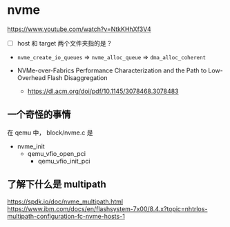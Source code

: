 # nvme
https://www.youtube.com/watch?v=NtkKHhXf3V4

- [ ] host 和 target 两个文件夹指的是 ?

- `nvme_create_io_queues` => `nvme_alloc_queue` => `dma_alloc_coherent`

- NVMe-over-Fabrics Performance Characterization and the Path to Low-Overhead Flash Disaggregation
  - https://dl.acm.org/doi/pdf/10.1145/3078468.3078483


## 一个奇怪的事情

在 qemu 中， block/nvme.c 是
- nvme_init
  - qemu_vfio_open_pci
    - qemu_vfio_init_pci

## 了解下什么是 multipath
https://spdk.io/doc/nvme_multipath.html
https://www.ibm.com/docs/en/flashsystem-7x00/8.4.x?topic=nhtrlos-multipath-configuration-fc-nvme-hosts-1

